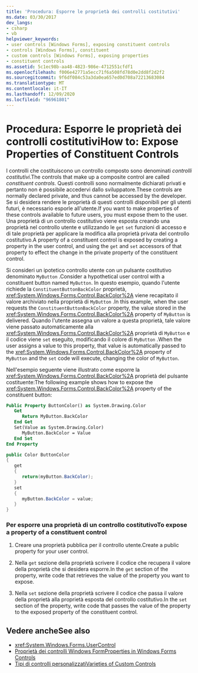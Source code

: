 ```yaml
---
title: 'Procedura: Esporre le proprietà dei controlli costitutivi'
ms.date: 03/30/2017
dev_langs:
- csharp
- vb
helpviewer_keywords:
- user controls [Windows Forms], exposing constituent controls
- controls [Windows Forms], constituent
- custom controls [Windows Forms], exposing properties
- constituent controls
ms.assetid: 5c1ec98b-aa48-4823-986e-4712551cfdf1
ms.openlocfilehash: f006e42771a5ecc71f6a508fd78d0e2dd8f2d2f2
ms.sourcegitcommit: 9f6df084c53a3da0ea657ed0d708a72213683084
ms.translationtype: MT
ms.contentlocale: it-IT
ms.lasthandoff: 12/09/2020
ms.locfileid: "96961801"
---
```

# <a name="how-to-expose-properties-of-constituent-controls"></a><span data-ttu-id="7bc2c-102">Procedura: Esporre le proprietà dei controlli costitutivi</span><span class="sxs-lookup"><span data-stu-id="7bc2c-102">How to: Expose Properties of Constituent Controls</span></span>
<span data-ttu-id="7bc2c-103">I controlli che costituiscono un controllo composto sono denominati *controlli costitutivi*.</span><span class="sxs-lookup"><span data-stu-id="7bc2c-103">The controls that make up a composite control are called *constituent controls*.</span></span> <span data-ttu-id="7bc2c-104">Questi controlli sono normalmente dichiarati privati e pertanto non è possibile accedervi dallo sviluppatore.</span><span class="sxs-lookup"><span data-stu-id="7bc2c-104">These controls are normally declared private, and thus cannot be accessed by the developer.</span></span> <span data-ttu-id="7bc2c-105">Se si desidera rendere le proprietà di questi controlli disponibili per gli utenti futuri, è necessario esporle all'utente.</span><span class="sxs-lookup"><span data-stu-id="7bc2c-105">If you want to make properties of these controls available to future users, you must expose them to the user.</span></span> <span data-ttu-id="7bc2c-106">Una proprietà di un controllo costitutivo viene esposta creando una proprietà nel controllo utente e utilizzando le `get` `set` funzioni di accesso e di tale proprietà per applicare la modifica alla proprietà privata del controllo costitutivo.</span><span class="sxs-lookup"><span data-stu-id="7bc2c-106">A property of a constituent control is exposed by creating a property in the user control, and using the `get` and `set` accessors of that property to effect the change in the private property of the constituent control.</span></span>

 <span data-ttu-id="7bc2c-107">Si consideri un ipotetico controllo utente con un pulsante costitutivo denominato `MyButton` .</span><span class="sxs-lookup"><span data-stu-id="7bc2c-107">Consider a hypothetical user control with a constituent button named `MyButton`.</span></span> <span data-ttu-id="7bc2c-108">In questo esempio, quando l'utente richiede la `ConstituentButtonBackColor` proprietà, <xref:System.Windows.Forms.Control.BackColor%2A> viene recapitato il valore archiviato nella proprietà di `MyButton` .</span><span class="sxs-lookup"><span data-stu-id="7bc2c-108">In this example, when the user requests the `ConstituentButtonBackColor` property, the value stored in the <xref:System.Windows.Forms.Control.BackColor%2A> property of `MyButton` is delivered.</span></span> <span data-ttu-id="7bc2c-109">Quando l'utente assegna un valore a questa proprietà, tale valore viene passato automaticamente alla <xref:System.Windows.Forms.Control.BackColor%2A> proprietà di `MyButton` e il codice viene `set` eseguito, modificando il colore di `MyButton` .</span><span class="sxs-lookup"><span data-stu-id="7bc2c-109">When the user assigns a value to this property, that value is automatically passed to the <xref:System.Windows.Forms.Control.BackColor%2A> property of `MyButton` and the `set` code will execute, changing the color of `MyButton`.</span></span>

 <span data-ttu-id="7bc2c-110">Nell'esempio seguente viene illustrato come esporre la <xref:System.Windows.Forms.Control.BackColor%2A> proprietà del pulsante costituente:</span><span class="sxs-lookup"><span data-stu-id="7bc2c-110">The following example shows how to expose the <xref:System.Windows.Forms.Control.BackColor%2A> property of the constituent button:</span></span>

```vb
Public Property ButtonColor() as System.Drawing.Color
   Get
      Return MyButton.BackColor
   End Get
   Set(Value as System.Drawing.Color)
      MyButton.BackColor = Value
   End Set
End Property
```

```csharp
public Color ButtonColor
{
   get
   {
      return(myButton.BackColor);
   }
   set
   {
      myButton.BackColor = value;
   }
}
```

### <a name="to-expose-a-property-of-a-constituent-control"></a><span data-ttu-id="7bc2c-111">Per esporre una proprietà di un controllo costitutivo</span><span class="sxs-lookup"><span data-stu-id="7bc2c-111">To expose a property of a constituent control</span></span>

1. <span data-ttu-id="7bc2c-112">Creare una proprietà pubblica per il controllo utente.</span><span class="sxs-lookup"><span data-stu-id="7bc2c-112">Create a public property for your user control.</span></span>

2. <span data-ttu-id="7bc2c-113">Nella `get` sezione della proprietà scrivere il codice che recupera il valore della proprietà che si desidera esporre.</span><span class="sxs-lookup"><span data-stu-id="7bc2c-113">In the `get` section of the property, write code that retrieves the value of the property you want to expose.</span></span>

3. <span data-ttu-id="7bc2c-114">Nella `set` sezione della proprietà scrivere il codice che passa il valore della proprietà alla proprietà esposta del controllo costitutivo.</span><span class="sxs-lookup"><span data-stu-id="7bc2c-114">In the `set` section of the property, write code that passes the value of the property to the exposed property of the constituent control.</span></span>

## <a name="see-also"></a><span data-ttu-id="7bc2c-115">Vedere anche</span><span class="sxs-lookup"><span data-stu-id="7bc2c-115">See also</span></span>

- <xref:System.Windows.Forms.UserControl>
- [<span data-ttu-id="7bc2c-116">Proprietà dei controlli Windows Form</span><span class="sxs-lookup"><span data-stu-id="7bc2c-116">Properties in Windows Forms Controls</span></span>](properties-in-windows-forms-controls.md)
- [<span data-ttu-id="7bc2c-117">Tipi di controlli personalizzati</span><span class="sxs-lookup"><span data-stu-id="7bc2c-117">Varieties of Custom Controls</span></span>](varieties-of-custom-controls.md)

